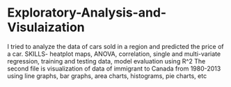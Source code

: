 # Exploratory-Analysis-and-Visulaization
I tried to analyze the data of cars sold in a region and predicted the price of a car.
SKILLS- heatplot maps, ANOVA, correlation, single and multi-variate regression, training and testing data, model evaluation using R^2
The second file is visualization of data of immigrant to Canada from 1980-2013 using line graphs, bar graphs, area charts, histograms, pie charts, etc
